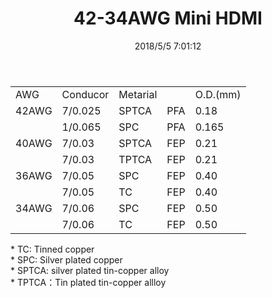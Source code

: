﻿---
layout: post 
title: 42-34AWG Mini HDMI 
tags: hdmi,Teflon
categories: wire-cable
overview: 
series: FN10
part_number: 10-0000-1
thumb_img: 
small_img: 
date: 2018/5/5 7:01:12
---


<div class="table-responsive">
	<table class="table table-bordered table-hover">
		<tbody>
			<tr>
				<td>
					AWG
				</td>
				<td>
					Conducor
				</td>
				<td>
					Metarial
				</td>
				<td>
					<br />
				</td>
				<td>
					O.D.(mm)
				</td>
			</tr>
			<tr>
				<td>
					42AWG
				</td>
				<td>
					7/0.025
				</td>
				<td>
					SPTCA
				</td>
				<td>
					PFA
				</td>
				<td>
					0.18
				</td>
			</tr>
			<tr>
				<td>
				</td>
				<td>
					1/0.065
				</td>
				<td>
					SPC
				</td>
				<td>
					PFA
				</td>
				<td>
					0.165
				</td>
			</tr>
			<tr>
				<td>
					40AWG
				</td>
				<td>
					7/0.03
				</td>
				<td>
					SPTCA
				</td>
				<td>
					FEP
				</td>
				<td>
					0.21
				</td>
			</tr>
			<tr>
				<td>
				</td>
				<td>
					7/0.03
				</td>
				<td>
					TPTCA
				</td>
				<td>
					FEP
				</td>
				<td>
					0.21
				</td>
			</tr>
			<tr>
				<td>
					36AWG
				</td>
				<td>
					7/0.05
				</td>
				<td>
					SPC
				</td>
				<td>
					FEP
				</td>
				<td>
					0.40
				</td>
			</tr>
			<tr>
				<td>
				</td>
				<td>
					7/0.05
				</td>
				<td>
					TC
				</td>
				<td>
					FEP
				</td>
				<td>
					0.40
				</td>
			</tr>
			<tr>
				<td>
					34AWG
				</td>
				<td>
					7/0.06
				</td>
				<td>
					SPC
				</td>
				<td>
					FEP
				</td>
				<td>
					0.50
				</td>
			</tr>
			<tr>
				<td>
				</td>
				<td>
					7/0.06
				</td>
				<td>
					TC
				</td>
				<td>
					FEP
				</td>
				<td>
					0.50
				</td>
			</tr>
		</tbody>
	</table>
</div>
<p>
	* TC: Tinned copper<br />
* SPC: Silver plated copper<br />
* SPTCA: silver plated tin-copper alloy<br />
* TPTCA：Tin plated tin-copper allloy
</p>
<p>
	<br />
</p>
